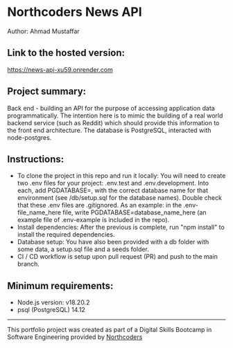 # Northcoders News API

Author: Ahmad Mustaffar

## Link to the hosted version:

https://news-api-xu59.onrender.com

## Project summary:

Back end - building an API for the purpose of accessing application data programmatically. The intention here is to mimic the building of a real world backend service (such as Reddit) which should provide this information to the front end architecture. The database is PostgreSQL, interacted with node-postgres.

## Instructions:

- To clone the project in this repo and run it locally:
  You will need to create two .env files for your project: .env.test and .env.development. Into each, add PGDATABASE=, with the correct database name for that environment (see /db/setup.sql for the database names). Double check that these .env files are .gitignored. As an example: in the .env-file_name_here file, write PGDATABASE=database_name_here (an example file of .env-example is included in the repo).
- Install dependencies:
  After the previous is complete, run "npm install" to install the required dependencies.
- Database setup:
  You have also been provided with a db folder with some data, a setup.sql file and a seeds folder.
- CI / CD workflow is setup upon pull request (PR) and push to the main branch.

## Minimum requirements:

- Node.js version: v18.20.2
- psql (PostgreSQL) 14.12

---

This portfolio project was created as part of a Digital Skills Bootcamp in Software Engineering provided by [Northcoders](https://northcoders.com/)
